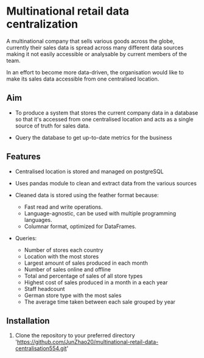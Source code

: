 # Multinational retail data centralization

A multinational company that sells various goods across the globe, currently their sales data is spread across many different data sources making it not easily accessible or analysable by current members of the team.

In an effort to become more data-driven, the organisation would like to make its sales data accessible from one centralised location.

## Aim

- To produce a system that stores the current company data in a database so that it's accessed from one centralised location and acts as a single source of truth for sales data.

- Query the database to get up-to-date metrics for the business

## Features

- Centralised location is stored and managed on postgreSQL
- Uses pandas module to clean and extract data from the various sources
- Cleaned data is stored using the feather format because:

  - Fast read and write operations.
  - Language-agnostic, can be used with multiple programming languages.
  - Columnar format, optimized for DataFrames.

- Queries:
  - Number of stores each country
  - Location with the most stores
  - Largest amount of sales produced in each month
  - Number of sales online and offline
  - Total and percentage of sales of all store types
  - Highest cost of sales produced in a month in a each year
  - Staff headcount
  - German store type with the most sales
  - The average time taken between each sale grouped by year

## Installation

1.  Clone the repository to your preferred directory
    'https://github.com/JunZhao20/multinational-retail-data-centralisation554.git'
